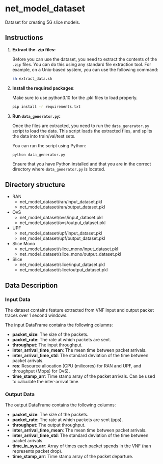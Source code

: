 # net_model_dataset
Dataset for creating 5G slice models.

## Instructions

1. **Extract the .zip files:**

   Before you can use the dataset, you need to extract the contents of the `.zip` files. You can do this using any standard file extraction tool. For example, on a Unix-based system, you can use the following command:

   ```bash
   sh extract_data.sh
   ```

2. **Install the required packages:**

   Make sure to use python3.10 for the .pkl files to load properly.

   ```bash
   pip install -r requirements.txt
   ```

3. **Run `data_generator.py`:**

   Once the files are extracted, you need to run the `data_generator.py` script to load the data. This script loads the extracted files, and splits the data into train/val/test sets.

   You can run the script using Python:

   ```bash
   python data_generator.py
   ```

   Ensure that you have Python installed and that you are in the correct directory where `data_generator.py` is located.

## Directory structure
- RAN
   - net_model_dataset/ran/input_dataset.pkl
   - net_model_dataset/ran/output_dataset.pkl
- OvS
   - net_model_dataset/ovs/input_dataset.pkl
   - net_model_dataset/ovs/output_dataset.pkl
- UPF
   - net_model_dataset/upf/input_dataset.pkl
   - net_model_dataset/upf/output_dataset.pkl
- Slice Mono
   - net_model_dataset/slice_mono/input_dataset.pkl
   - net_model_dataset/slice_mono/output_dataset.pkl
- Slice
   - net_model_dataset/slice/input_dataset.pkl
   - net_model_dataset/slice/output_dataset.pkl


## Data Description

### Input Data

The dataset contains feature extracted from VNF input and output packet traces over 1 second windows.

The input DataFrame contains the following columns:

- **packet_size**: The size of the packets.
- **packet_rate**: The rate at which packets are sent.
- **throughput**: The input throughput.
- **inter_arrival_time_mean**: The mean time between packet arrivals.
- **inter_arrival_time_std**: The standard deviation of the time between packet arrivals.
- **res**: Resource allocation (CPU (milicores) for RAN and UPF, and throughput (Mbps) for OvS).
- **time_stamp_arr**: Time stamp array of the packet arrivals. Can be used to calculate the inter-arrival time.

### Output Data

The output DataFrame contains the following columns:

- **packet_size**: The size of the packets.
- **packet_rate**: The rate at which packets are sent (pps).
- **throughput**: The output throughput.
- **inter_arrival_time_mean**: The mean time between packet arrivals.
- **inter_arrival_time_std**: The standard deviation of the time between packet arrivals.
- **time_in_sys_arr**: Array of times each packet spends in the VNF (nan represents packet drop).
- **time_stamp_arr**: Time stamp array of the packet departure.
